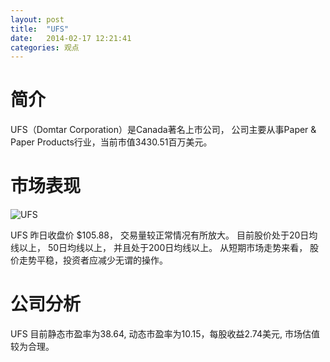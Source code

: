 ```yaml
---
layout: post
title:  "UFS"
date:   2014-02-17 12:21:41
categories: 观点
---
```


# 简介
UFS（Domtar Corporation）是Canada著名上市公司，
公司主要从事Paper & Paper Products行业，当前市值3430.51百万美元。

# 市场表现

![UFS](http://finviz.com/chart.ashx?t=UFS&ty=c&ta=1&p=d&s=l)

UFS 昨日收盘价 $105.88，
交易量较正常情况有所放大。
目前股价处于20日均线以上，
50日均线以上，
并且处于200日均线以上。
从短期市场走势来看，
股价走势平稳，投资者应减少无谓的操作。

# 公司分析
UFS 目前静态市盈率为38.64, 动态市盈率为10.15，每股收益2.74美元,
市场估值较为合理。
